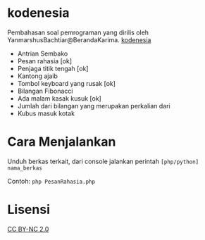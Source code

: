 kodenesia
=========

Pembahasan soal pemrograman yang dirilis oleh YanmarshusBachtiar@BerandaKarima. 
[kodenesia](http://karima.web.id/kodenesia/index.html)

* Antrian Sembako
* Pesan rahasia [ok]
* Penjaga titik tengah [ok]
* Kantong ajaib
* Tombol keyboard yang rusak [ok]
* Bilangan Fibonacci
* Ada malam kasak kusuk [ok]
* Jumlah dari bilangan yang merupakan perkalian dari
* Kubus masuk kotak

Cara Menjalankan
================

Unduh berkas terkait, dari console jalankan perintah `[php/python] nama_berkas`

Contoh: `php PesanRahasia.php`

Lisensi
================
[CC BY-NC 2.0](http://creativecommons.org/licenses/by-nc/2.0/)
